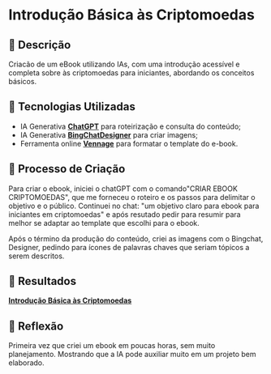 # Introdução Básica às Criptomoedas

## 📒 Descrição
 Criacão de um eBook  utilizando IAs, com uma introdução acessível e completa sobre às criptomoedas para iniciantes, abordando os conceitos básicos.

## 🤖 Tecnologias Utilizadas
- IA Generativa **[ChatGPT](https://chat.openai.com)** para roteirização e consulta do conteúdo;
- IA Generativa **[BingChatDesigner](https://www.bing.com/chat)** para criar imagens;
- Ferramenta online **[Vennage](https://pt.venngage.com/features/criar-ebook)** para formatar o template do e-book.


## 🧐 Processo de Criação

Para criar o ebook,  iniciei o  chatGPT com o comando"CRIAR EBOOK CRIPTOMOEDAS", que me forneceu o  roteiro  e os passos para delimitar o objetivo e o público. Continuei no chat: "um objetivo claro para ebook para iniciantes em criptomoedas" e após resutado pedir para resumir para melhor se adaptar ao template que escolhi para o ebook. 

Após o término  da produção do conteúdo,  criei as imagens com o Bingchat,  Designer, pedindo para ícones de palavras chaves que seriam tópicos a serem descritos.

## 🚀 Resultados

**[Introdução Básica às Criptomoedas ](https://infograph.venngage.com/pl/RV8ybSVitSY)**

## 💭 Reflexão
Primeira vez que criei um ebook em poucas horas, sem muito planejamento. Mostrando  que a IA pode auxiliar muito em um projeto bem elaborado.
